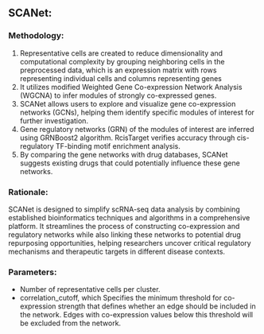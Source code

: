 ## SCANet:

### Methodology:
1. Representative cells are created to reduce dimensionality and computational complexity by grouping neighboring cells in the preprocessed data, which is an expression matrix with rows representing individual cells and columns representing genes
2. It utilizes modified Weighted Gene Co-expression Network Analysis (WGCNA) to infer modules of strongly co-expressed genes.
3. SCANet allows users to explore and visualize gene co-expression networks (GCNs), helping them identify specific modules of interest for further investigation.
4. Gene regulatory networks (GRN) of the modules of interest are inferred using GRNBoost2 algorithm. RcisTarget verifies accuracy through cis-regulatory TF-binding motif enrichment analysis.
5. By comparing the gene networks with drug databases, SCANet suggests existing drugs that could potentially influence these gene networks.

### Rationale:
SCANet is designed to simplify scRNA-seq data analysis by combining established bioinformatics techniques and algorithms in a comprehensive platform. It streamlines the process of constructing co-expression and regulatory networks while also linking these networks to potential drug repurposing opportunities, helping researchers uncover critical regulatory mechanisms and therapeutic targets in different disease contexts.




### Parameters:
- Number of representative cells per cluster.
- correlation_cutoff, which Specifies the minimum threshold for co-expression strength that defines whether an edge should be included in the network. Edges with co-expression values below this threshold will be excluded from the network.
